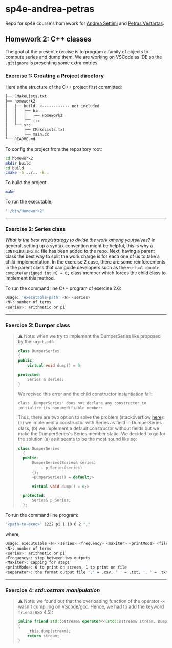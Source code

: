 
# sp4e-andrea-petras
Repo for sp4e course's homework for [Andrea Settimi](andrea.settimi@epfl.ch) and [Petras Vestartas](petras.vestartas@epfl.ch).

## Homework 2: C++ classes

The goal of the present exercise is to program a family of objects to compute series and dump them.
We are working on VSCode as IDE so the `.gitignore` is presenting some extra entries.

### Exercise 1: Creating a Project directory
Here's the structure of the C++ project first committed:
```bash
├── CMakeLists.txt
├── homework2
│   ├── build  <------------ not included
│   │   ├── bin
│   │   │   └── Homework2
│   │   ├── ...
│   └── src
│       ├── CMakeLists.txt
│       └── main.cc
└── README.md
```
To config the project from the repository root:
```bash
cd homework2
mkdir build
cd build
cmake -S ../.. -B .
```

To build the project:
```bash
make
```

To run the executable:
```bash
'./bin/Homework2'
```
---
### Exercise 2: Series class

*What is the best way/strategy to divide the work among yourselves?* In general, setting up a syntax convention might be helpful, this is why a `CONTRIBUTING.md` file has been added to the repo. Next, having a parent class the best way to split the work charge is for each one of us to take a child implementation. In the exercise 2 case, there are some reinforcements in the parent class that can guide developers such as the `virtual double compute(unsigned int N) = 0;` class member which forces the child class to implement this method.

To run the command line C++ program of exercise 2.6:
```bash
Usage: 'executable-path' <N> <series>
<N>: number of terms
<series>: arithmetic or pi
```

---
### Exercice 3: Dumper class

> ⚠️ Note: when we try to implement the DumperSeries like proposed by the `sujet.pdf`:
> ```cpp
> class DumperSeries
> {
> public:
>     virtual void dump() = 0;
> 
> protected:
>     Series & series;
> }
> ```
> We recived this error and the child constructor instantiation fail:
> ```
> class 'DumperSeries' does not declare any constructor to initialize its non-modifiable members
> ```
> Thus, there are two option to solve the problem (stackoverflow [here](https://stackoverflow.com/questions/15451840/why-cant-we-initialize-class-members-at-their-declaration)): (a) we implement a constructor with Series as field in DumperSeries class, (b) we implement a default constructor without fields but we make the DumperSeries's Series member static. We decided to go for the solution (a) as it seems to be the most sound like so:
> ```cpp
> class DumperSeries
>   {
>   public:
>       DumperSeries(Series& series)
>           : p_Series(series)
>       {};
>       ~DumperSeries() = default;>
> 
>       virtual void dump() = 0;>
> 
>   protected:
>       Series& p_Series;
>   };
> ```

To run the command line program:
```bash
'<path-to-exec>' 1222 pi 1 10 0 2 ","
```
where,
```bash
Usage: executuable <N> <series> <frequency> <maxiter> <printMode> <fileformat>
<N>: number of terms
<series>: arithmetic or pi
<Frequency>: step between two outputs
<Maxiter>: capping for steps
<printMode>: 0 to print on screen, 1 to print on file
<separator>: the format output file ',' = .csv, ' ' = .txt, ', ' = .txt, '|' = .psv
```

---
### Exercice 4: *std::ostram manipulation*

> ⚠️ Note: we found out that the overloading function of the operator `<<` wasn't compiling on VScode/gcc. Hence, we had to add the keyword `friend` (exo 4.5):
> ```cpp
> inline friend std::ostream& operator<<(std::ostream& stream, DumperSeries& _this)
> {
>     _this.dump(stream);
>     return stream;
> }
> ```